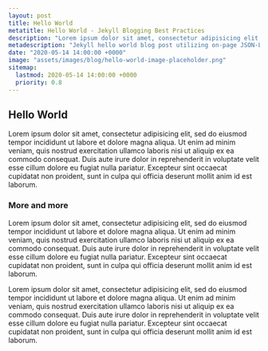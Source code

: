 ```yaml
---
layout: post
title: Hello World
metatitle: Hello World - Jekyll Blogging Best Practices
description: "Lorem ipsum dolor sit amet, consectetur adipisicing elit, sed do eiusmod tempor incididunt ut labore et dolore magna aliqua."
metadescription: "Jekyll hello world blog post utilizing on-page JSON-LD Schema markup. To accompany Jekyll SEO Boilerplate starter repository for presentation by Scott Mathson."
date: "2020-05-14 14:00:00 +0000"
image: "assets/images/blog/hello-world-image-placeholder.png"
sitemap:
  lastmod: 2020-05-14 14:00:00 +0000
  priority: 0.8
---
```


## Hello World

Lorem ipsum dolor sit amet, consectetur adipisicing elit, sed do eiusmod tempor incididunt ut labore et dolore magna aliqua. Ut enim ad minim veniam, quis nostrud exercitation ullamco laboris nisi ut aliquip ex ea commodo consequat. Duis aute irure dolor in reprehenderit in voluptate velit esse cillum dolore eu fugiat nulla pariatur. Excepteur sint occaecat cupidatat non proident, sunt in culpa qui officia deserunt mollit anim id est laborum.

### More and more

Lorem ipsum dolor sit amet, consectetur adipisicing elit, sed do eiusmod tempor incididunt ut labore et dolore magna aliqua. Ut enim ad minim veniam, quis nostrud exercitation ullamco laboris nisi ut aliquip ex ea commodo consequat. Duis aute irure dolor in reprehenderit in voluptate velit esse cillum dolore eu fugiat nulla pariatur. Excepteur sint occaecat cupidatat non proident, sunt in culpa qui officia deserunt mollit anim id est laborum.

Lorem ipsum dolor sit amet, consectetur adipisicing elit, sed do eiusmod tempor incididunt ut labore et dolore magna aliqua. Ut enim ad minim veniam, quis nostrud exercitation ullamco laboris nisi ut aliquip ex ea commodo consequat. Duis aute irure dolor in reprehenderit in voluptate velit esse cillum dolore eu fugiat nulla pariatur. Excepteur sint occaecat cupidatat non proident, sunt in culpa qui officia deserunt mollit anim id est laborum.
